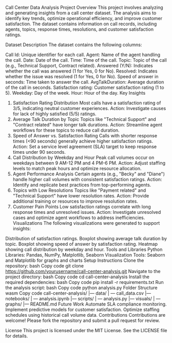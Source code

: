 Call Center Data Analysis
Project Overview
This project involves analyzing and generating insights from a call center dataset. The analysis aims to identify key trends, optimize operational efficiency, and improve customer satisfaction. The dataset contains information on call records, including agents, topics, response times, resolutions, and customer satisfaction ratings.

Dataset Description
The dataset contains the following columns:

Call Id: Unique identifier for each call.
Agent: Name of the agent handling the call.
Date: Date of the call.
Time: Time of the call.
Topic: Topic of the call (e.g., Technical Support, Contract related).
Answered (Y/N): Indicates whether the call was answered (1 for Yes, 0 for No).
Resolved: Indicates whether the issue was resolved (1 for Yes, 0 for No).
Speed of answer in seconds: Time taken to answer the call.
AvgTalkDuration: Average duration of the call in seconds.
Satisfaction rating: Customer satisfaction rating (1 to 5).
Weekday: Day of the week.
Hour: Hour of the day.
Key Insights
1. Satisfaction Rating Distribution
Most calls have a satisfaction rating of 3/5, indicating neutral customer experiences.
Action: Investigate causes for lack of highly satisfied (5/5) ratings.
2. Average Talk Duration by Topic
Topics like "Technical Support" and "Contract related" have longer talk durations.
Action: Streamline agent workflows for these topics to reduce call duration.
3. Speed of Answer vs. Satisfaction Rating
Calls with shorter response times (<90 seconds) generally achieve higher satisfaction ratings.
Action: Set a service level agreement (SLA) target to keep response times under 90 seconds.
4. Call Distribution by Weekday and Hour
Peak call volumes occur on weekdays between 9 AM-12 PM and 4 PM-6 PM.
Action: Adjust staffing levels to match peak hours and optimize resource allocation.
5. Agent Performance Analysis
Certain agents (e.g., "Becky" and "Diane") handle higher call volumes with consistent satisfaction ratings.
Action: Identify and replicate best practices from top-performing agents.
6. Topics with Low Resolutions
Topics like "Payment related" and "Technical Support" have lower resolution rates.
Action: Provide additional training or resources to improve resolution rates.
7. Customer Pain Points
Low satisfaction ratings correlate with long response times and unresolved issues.
Action: Investigate unresolved cases and optimize agent workflows to address inefficiencies.
Visualizations
The following visualizations were generated to support insights:

Distribution of satisfaction ratings.
Boxplot showing average talk duration by topic.
Boxplot showing speed of answer by satisfaction rating.
Heatmap showing call distribution by weekday and hour.
Tools and Libraries
Python Libraries: Pandas, NumPy, Matplotlib, Seaborn
Visualization Tools: Seaborn and Matplotlib for graphs and charts
Setup Instructions
Clone the repository:
bash
Copy code
git clone https://github.com/yourusername/call-center-analysis.git
Navigate to the project directory:
bash
Copy code
cd call-center-analysis
Install the required dependencies:
bash
Copy code
pip install -r requirements.txt
Run the analysis script:
bash
Copy code
python analysis.py
Folder Structure
wasm
Copy code
call-center-analysis/
|— data/
|   — call_data.csv
|— notebooks/
|   — analysis.ipynb
|— scripts/
|   — analysis.py
|— visuals/
|   — graphs/
|— README.md
Future Work
Automate SLA compliance monitoring.
Implement predictive models for customer satisfaction.
Optimize staffing schedules using historical call volume data.
Contributions
Contributions are welcome! Please fork the repository and submit a pull request for review.

License
This project is licensed under the MIT License. See the LICENSE file for details.

